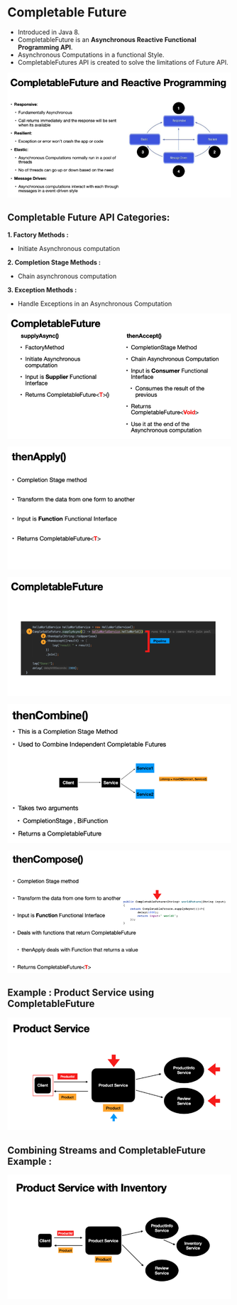 # Completable Future

- Introduced in Java 8.
- CompletableFuture is an **Asynchronous Reactive Functional Programming API**.
- Asynchronous Computations in a functional Style.
- CompletableFutures API is created to solve the limitations of Future API.

![Image1](https://github.com/Mnyu/parallel-asynchronous-using-java/blob/practice/notes/images/comp-future-features.png)


## Completable Future API Categories:

**1. Factory Methods :**
-   Initiate Asynchronous computation


**2. Completion Stage Methods :**
-   Chain asynchronous computation


**3. Exception Methods :**
- Handle Exceptions in an Asynchronous Computation

![Image2](https://github.com/Mnyu/parallel-asynchronous-using-java/blob/practice/notes/images/comp-future-1.png)

![Image3](https://github.com/Mnyu/parallel-asynchronous-using-java/blob/practice/notes/images/comp-future-2.png)

![Image4](https://github.com/Mnyu/parallel-asynchronous-using-java/blob/practice/notes/images/comp-future-3.png)

![Image5](https://github.com/Mnyu/parallel-asynchronous-using-java/blob/practice/notes/images/comp-future-4.png)

![Image6](https://github.com/Mnyu/parallel-asynchronous-using-java/blob/practice/notes/images/comp-future-5.png)

## Example : Product Service using CompletableFuture

![Image7](https://github.com/Mnyu/parallel-asynchronous-using-java/blob/practice/notes/images/comp-future-6.png)


## Combining Streams and CompletableFuture Example :

![Image8](https://github.com/Mnyu/parallel-asynchronous-using-java/blob/practice/notes/images/comp-future-7.png)